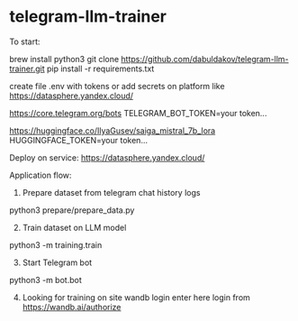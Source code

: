 # telegram-llm-trainer

To start:

brew install python3
git clone https://github.com/dabuldakov/telegram-llm-trainer.git
pip install -r requirements.txt

create file .env with tokens or add secrets on platform like https://datasphere.yandex.cloud/

https://core.telegram.org/bots
TELEGRAM_BOT_TOKEN=your token...

https://huggingface.co/IlyaGusev/saiga_mistral_7b_lora
HUGGINGFACE_TOKEN=your token...

Deploy on service:
https://datasphere.yandex.cloud/

Application flow:

1. Prepare dataset from telegram chat history logs

python3 prepare/prepare_data.py

2. Train dataset on LLM model

python3 -m training.train

3. Start Telegram bot

python3 -m bot.bot

4. Looking for training on site
wandb login
enter here login from https://wandb.ai/authorize